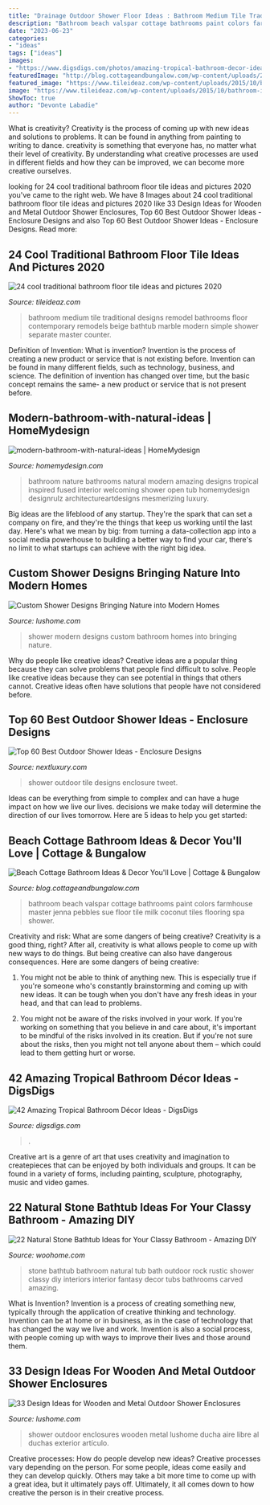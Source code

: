```yaml
---
title: "Drainage Outdoor Shower Floor Ideas : Bathroom Medium Tile Traditional Designs Remodel Bathrooms Floor Contemporary Remodels Beige Bathtub Marble Modern Simple Shower Separate Master Counter"
description: "Bathroom beach valspar cottage bathrooms paint colors farmhouse master jenna pebbles sue floor tile milk coconut tiles flooring spa shower"
date: "2023-06-23"
categories:
- "ideas"
tags: ["ideas"]
images:
- "https://www.digsdigs.com/photos/amazing-tropical-bathroom-decor-ideas-21.jpg"
featuredImage: "http://blog.cottageandbungalow.com/wp-content/uploads/2016/12/beach-cottage-bathroom-ideas-pebble-tile.jpg"
featured_image: "https://www.tileideaz.com/wp-content/uploads/2015/10/bathroom-ideas.jpg"
image: "https://www.tileideaz.com/wp-content/uploads/2015/10/bathroom-ideas.jpg"
ShowToc: true
author: "Devonte Labadie"
---
```



What is creativity?
Creativity is the process of coming up with new ideas and solutions to problems. It can be found in anything from painting to writing to dance. creativity is something that everyone has, no matter what their level of creativity. By understanding what creative processes are used in different fields and how they can be improved, we can become more creative ourselves.

	

		
looking for 24 cool traditional bathroom floor tile ideas and pictures 2020 you've came to the right web. We have 8 Images about 24 cool traditional bathroom floor tile ideas and pictures 2020 like 33 Design Ideas for Wooden and Metal Outdoor Shower Enclosures, Top 60 Best Outdoor Shower Ideas - Enclosure Designs and also Top 60 Best Outdoor Shower Ideas - Enclosure Designs. Read more:
		
    
## 24 Cool Traditional Bathroom Floor Tile Ideas And Pictures 2020

<img loading=lazy src="https://www.tileideaz.com/wp-content/uploads/2015/10/bathroom-ideas.jpg" onerror="this.onerror=null;this.src='https://tse1.mm.bing.net/th?id=OIP.R1vBFJfF-MiLRVQL1jXw5AHaE7&amp;pid=15.1';" alt="24 cool traditional bathroom floor tile ideas and pictures 2020">

_Source: tileideaz.com_

>bathroom medium tile traditional designs remodel bathrooms floor contemporary remodels beige bathtub marble modern simple shower separate master counter. 

	

Definition of Invention: What is invention?
Invention is the process of creating a new product or service that is not existing before. Invention can be found in many different fields, such as technology, business, and science. The definition of invention has changed over time, but the basic concept remains the same- a new product or service that is not present before.

    
## Modern-bathroom-with-natural-ideas | HomeMydesign

<img loading=lazy src="https://homemydesign.com/wp-content/uploads/2016/04/modern-bathroom-with-natural-ideas.jpg" onerror="this.onerror=null;this.src='https://tse1.mm.bing.net/th?id=OIP.4S3rIBgzvu6f8UB0bLVtwAHaKl&amp;pid=15.1';" alt="modern-bathroom-with-natural-ideas | HomeMydesign">

_Source: homemydesign.com_

>bathroom nature bathrooms natural modern amazing designs tropical inspired fused interior welcoming shower open tub homemydesign designrulz architectureartdesigns mesmerizing luxury. 

	

Big ideas are the lifeblood of any startup. They're the spark that can set a company on fire, and they're the things that keep us working until the last day. Here's what we mean by big: from turning a data-collection app into a social media powerhouse to building a better way to find your car, there's no limit to what startups can achieve with the right big idea.

    
## Custom Shower Designs Bringing Nature Into Modern Homes

<img loading=lazy src="http://www.lushome.com/wp-content/uploads/2014/09/custom-shower-designs-modern-bathroom-9.jpg" onerror="this.onerror=null;this.src='https://tse2.mm.bing.net/th?id=OIP.4B1Yd6amHZU6kvB6i3lV3QAAAA&amp;pid=15.1';" alt="Custom Shower Designs Bringing Nature into Modern Homes">

_Source: lushome.com_

>shower modern designs custom bathroom homes into bringing nature. 

	

Why do people like creative ideas?
Creative ideas are a popular thing because they can solve problems that people find difficult to solve. People like creative ideas because they can see potential in things that others cannot. Creative ideas often have solutions that people have not considered before.

    
## Top 60 Best Outdoor Shower Ideas - Enclosure Designs

<img loading=lazy src="http://nextluxury.com/wp-content/uploads/outdoor-shower-tile-ideas.jpg" onerror="this.onerror=null;this.src='https://tse2.mm.bing.net/th?id=OIP.KD82XE_aGNU8ghW-VTc95wHaLH&amp;pid=15.1';" alt="Top 60 Best Outdoor Shower Ideas - Enclosure Designs">

_Source: nextluxury.com_

>shower outdoor tile designs enclosure tweet. 

	

Ideas can be everything from simple to complex and can have a huge impact on how we live our lives. decisions we make today will determine the direction of our lives tomorrow. Here are 5 ideas to help you get started:

    
## Beach Cottage Bathroom Ideas &amp; Decor You&#039;ll Love | Cottage &amp; Bungalow

<img loading=lazy src="http://blog.cottageandbungalow.com/wp-content/uploads/2016/12/beach-cottage-bathroom-ideas-pebble-tile.jpg" onerror="this.onerror=null;this.src='https://tse2.mm.bing.net/th?id=OIP.iBlBBU_GqTCa7XINGdOJlAHaLH&amp;pid=15.1';" alt="Beach Cottage Bathroom Ideas &amp; Decor You&#039;ll Love | Cottage &amp; Bungalow">

_Source: blog.cottageandbungalow.com_

>bathroom beach valspar cottage bathrooms paint colors farmhouse master jenna pebbles sue floor tile milk coconut tiles flooring spa shower. 

	

Creativity and risk: What are some dangers of being creative?
Creativity is a good thing, right? After all, creativity is what allows people to come up with new ways to do things. But being creative can also have dangerous consequences. Here are some dangers of being creative:
1) You might not be able to think of anything new. This is especially true if you're someone who's constantly brainstorming and coming up with new ideas. It can be tough when you don't have any fresh ideas in your head, and that can lead to problems.

2) You might not be aware of the risks involved in your work. If you're working on something that you believe in and care about, it's important to be mindful of the risks involved in its creation. But if you're not sure about the risks, then you might not tell anyone about them – which could lead to them getting hurt or worse.

    
## 42 Amazing Tropical Bathroom Décor Ideas - DigsDigs

<img loading=lazy src="https://www.digsdigs.com/photos/amazing-tropical-bathroom-decor-ideas-21.jpg" onerror="this.onerror=null;this.src='https://tse1.mm.bing.net/th?id=OIP.u6p9NdAT0aJZhQd0qbwTigHaJ4&amp;pid=15.1';" alt="42 Amazing Tropical Bathroom Décor Ideas - DigsDigs">

_Source: digsdigs.com_

>. 

	

Creative art is a genre of art that uses creativity and imagination to createpieces that can be enjoyed by both individuals and groups. It can be found in a variety of forms, including painting, sculpture, photography, music and video games.

    
## 22 Natural Stone Bathtub Ideas For Your Classy Bathroom - Amazing DIY

<img loading=lazy src="http://www.woohome.com/wp-content/uploads/2014/04/stone-bathtub-design-ideas-6.jpg" onerror="this.onerror=null;this.src='https://tse4.mm.bing.net/th?id=OIP.oITMoZHQQ10_Xb0fHH6e7AHaLQ&amp;pid=15.1';" alt="22 Natural Stone Bathtub Ideas for Your Classy Bathroom - Amazing DIY">

_Source: woohome.com_

>stone bathtub bathroom natural tub bath outdoor rock rustic shower classy diy interiors interior fantasy decor tubs bathrooms carved amazing. 

	

What is Invention?
Invention is a process of creating something new, typically through the application of creative thinking and technology. Invention can be at home or in business, as in the case of technology that has changed the way we live and work. Invention is also a social process, with people coming up with ways to improve their lives and those around them.

    
## 33 Design Ideas For Wooden And Metal Outdoor Shower Enclosures

<img loading=lazy src="http://www.lushome.com/wp-content/uploads/2015/04/outdoor-shower-enclosures-design-ideas-21.jpg" onerror="this.onerror=null;this.src='https://tse1.mm.bing.net/th?id=OIP.0_1GUXYLS-PeV88RUmUbTwAAAA&amp;pid=15.1';" alt="33 Design Ideas for Wooden and Metal Outdoor Shower Enclosures">

_Source: lushome.com_

>shower outdoor enclosures wooden metal lushome ducha aire libre al duchas exterior artículo. 

	

Creative processes: How do people develop new ideas?
Creative processes vary depending on the person. For some people, ideas come easily and they can develop quickly. Others may take a bit more time to come up with a great idea, but it ultimately pays off. Ultimately, it all comes down to how creative the person is in their creative process.

